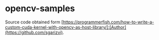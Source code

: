 # opencv-samples

Source code obtained form [https://programmerfish.com/how-to-write-a-custom-cuda-kernel-with-opencv-as-host-library/]:[Author](https://github.com/sgarizvi).
